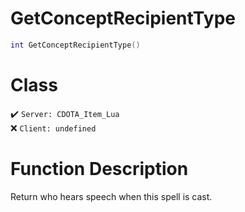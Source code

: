 # GetConceptRecipientType
```lua
int GetConceptRecipientType()
```
# Class
✔️ `Server: CDOTA_Item_Lua`  
❌ `Client: undefined`  

# Function Description
Return who hears speech when this spell is cast.
